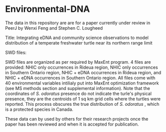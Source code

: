 # Environmental-DNA
The data in this repository are  are for a paper currently under review in PeerJ by Wenxi Feng and Stephen C. Lougheed

Title: Integrating eDNA and community science observations to model distribution of a temperate freshwater turtle near its northern range limit

SWD files:

SWD files are organized as per required by MaxEnt program. 4 files are provided: NHIC only occurrences in Rideua region, NHIC only occurrences in Southern Ontario region, NHIC + eDNA occurrences in Rideua region, and NHIC + eDNA occurrences in Southern Ontario region. All files come with 40 environmental variables intilialy put into MaxEnt optimization framework (see MS methods section and supplemental information). Note that the coordinates of _S. odoratus_ presence do not indicate the turle's physical presence, they are the centroids of 1 sq km grid cells where the turtles were reported. This process obscures the true distribution of _S. odoratus_ , which is a protected species in Canada.

These data can by used by others for their research projects once the paper has been reviewed and when it is accepted for publication.
